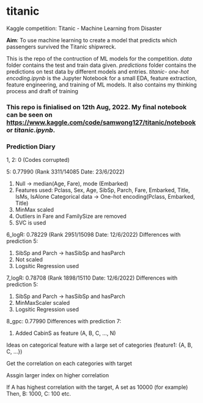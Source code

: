 # titanic
Kaggle competition: Titanic - Machine Learning from Disaster

**Aim**: To use machine learning to create a model that predicts which passengers survived the Titanic shipwreck.

This is the repo of the contruction of ML models for the competition. *data* folder contains the test and train data given. *predictions* folder contains the predictions on test data by different models and entries. *titanic- one-hot encoding.ipynb* is the Jupyter Notebook for a small EDA, feature extraction, feature engineering, and training of ML models. It also contains my thinking process and draft of training


### This repo is finialised on 12th Aug, 2022. My final notebook can be seen on https://www.kaggle.com/code/samwong127/titanic/notebook or *titanic.ipynb*.

### Prediction Diary

1, 2: 0 (Codes corrupted)

5: 0.77990 (Rank 3311/14085 Date: 23/6/2022)
1. Null -> median(Age, Fare), mode (Embarked)
2. Features used: Pclass, Sex, Age, SibSp, Parch, Fare, Embarked, Title, IsMs,  IsAlone Categorical data -> One-hot encoding(Pclass, Embarked, Title)
3. MinMax scaled 
4. Outliers in Fare and FamilySize are removed 
5. SVC is used


6_logR: 0.78229 (Rank 2951/15098 Date: 12/6/2022)
Differences with prediction 5:
1. SibSp and Parch -> hasSibSp and hasParch
2. Not scaled 
3. Logsitic Regression used

7_logR: 0.78708 (Rank 1898/15110 Date: 12/6/2022)
Differences with prediction 5:
1. SibSp and Parch -> hasSibSp and hasParch
2. MinMaxScaler scaled 
3. Logsitic Regression used

8_gpc: 0.77990
Differences with prediction 7:
1. Added CabinS as feature (A, B, C, ..., N)


Ideas on categorical feature with a large set of categories (feature1: {A, B, C, ...})

Get the correlation on each categories with target

Assgin larger index on higher correlation

If A has highest correlation with the target, A set as 10000 (for example)
Then, B: 1000, C: 100 etc.
